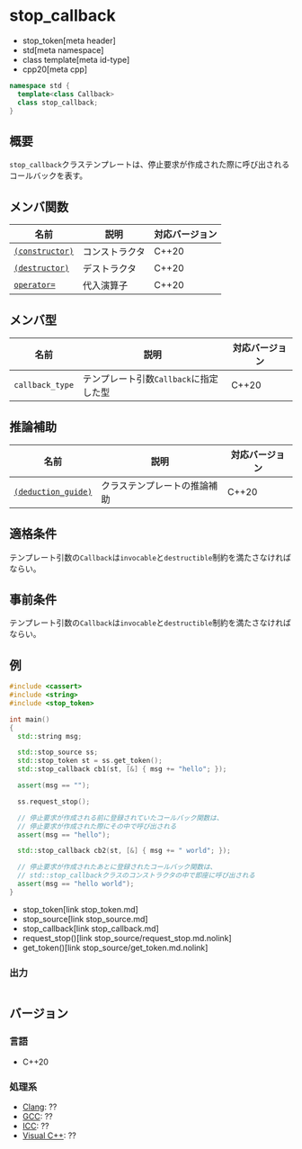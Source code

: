 # stop_callback
* stop_token[meta header]
* std[meta namespace]
* class template[meta id-type]
* cpp20[meta cpp]

```cpp
namespace std {
  template<class Callback>
  class stop_callback;
}
```

## 概要
`stop_callback`クラステンプレートは、停止要求が作成された際に呼び出されるコールバックを表す。

## メンバ関数

| 名前 | 説明 | 対応バージョン |
|---------------------------------------------------|--------------------------------------------------------------------|-------|
| [`(constructor)`](stop_callback/op_constructor.md.nolink)| コンストラクタ | C++20 |
| [`(destructor)`](stop_callback/op_destructor.md.nolink)  | デストラクタ | C++20 |
| [`operator=`](stop_callback/op_assign.md.nolink)         | 代入演算子 | C++20 |

## メンバ型

| 名前            | 説明           | 対応バージョン |
|-----------------|----------------|----------------|
| `callback_type` | テンプレート引数`Callback`に指定した型| C++20 |

## 推論補助

| 名前 | 説明 | 対応バージョン |
|---------------------------------------------|------------------------------------|-------|
| [`(deduction_guide)`](stop_callback/op_deduction_guide.md.nolink) | クラステンプレートの推論補助 | C++20 |

## 適格条件
テンプレート引数の`Callback`は`invocable`と`destructible`制約を満たさなければならい。

## 事前条件
テンプレート引数の`Callback`は`invocable`と`destructible`制約を満たさなければならい。

## 例
```cpp example
#include <cassert>
#include <string>
#include <stop_token>

int main()
{
  std::string msg;

  std::stop_source ss;
  std::stop_token st = ss.get_token();
  std::stop_callback cb1(st, [&] { msg += "hello"; });

  assert(msg == "");

  ss.request_stop();

  // 停止要求が作成される前に登録されていたコールバック関数は、
  // 停止要求が作成された際にその中で呼び出される
  assert(msg == "hello");

  std::stop_callback cb2(st, [&] { msg += " world"; });

  // 停止要求が作成されたあとに登録されたコールバック関数は、
  // std::stop_callbackクラスのコンストラクタの中で即座に呼び出される
  assert(msg == "hello world");
}
```
* stop_token[link stop_token.md]
* stop_source[link stop_source.md]
* stop_callback[link stop_callback.md]
* request_stop()[link stop_source/request_stop.md.nolink]
* get_token()[link stop_source/get_token.md.nolink]

### 出力
```
```

## バージョン
### 言語
- C++20


### 処理系
- [Clang](/implementation.md#clang): ??
- [GCC](/implementation.md#gcc): ??
- [ICC](/implementation.md#icc): ??
- [Visual C++](/implementation.md#visual_cpp): ??

